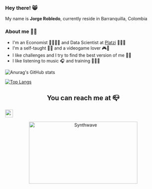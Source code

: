 ### Hey there! 😸 
My name is **Jorge Robledo**, currently reside in Barranquilla, Colombia

### About me 👋🏻
- I'm an Economist 👨🏻‍💼💼 and Data Scientist at [Platzi](https://platzi.com/p/robledo.1337/) 👨🏻‍💻 
- I'm a self-taught ✍🏻 and a videogame lover 🎮👾
- I like challenges and I try to find the best version of me 👊🏻
- I like listening to music 🎧 and training 🏃🏻‍♂️

![Anurag's GitHub stats](https://github-readme-stats.vercel.app/api?username=jorge-robledo11&show_icons=true&theme=radical&hide=contribs,prs)

[![Top Langs](https://github-readme-stats.vercel.app/api/top-langs/?username=jorge-robledo11&layout=compact)](https://github.com/jorge-robledo11/github-readme-stats)

<h2 align="center">You can reach me at 📪</h2>

  <a href="https://www.linkedin.com/in/jorge-andr%C3%A9s-robledo-ariza/">
    <img src="https://www.vectorlogo.zone/logos/linkedin/linkedin-icon.svg" height="25" width="25">
  </a>

<p align="center"><img src="https://media.giphy.com/media/fDzM81OYrNjJC/source.gif?cid=ecf05e471mkgebs0ci5cquqshmfeg7fbpcbmws5rspjgh31e&rid=source.gif&ct=g" alt="Synthwave" height="200" width="350"></p>

<!--
**jorge-robledo11/jorge-robledo11** is a ✨ _special_ ✨ repository because its `README.md` (this file) appears on your GitHub profile.

Here are some ideas to get you started:

- 🔭 I’m currently working on ...
- 🌱 I’m currently learning ...
- 👯 I’m looking to collaborate on ...
- 🤔 I’m looking for help with ...
- 💬 Ask me about ...
- 📫 How to reach me: ...
- 😄 Pronouns: ...
- ⚡ Fun fact: ...

## **My Tech Stack**

### Languages & Frameworks
![Python Badge](https://img.shields.io/badge/Python-100000?style=for-the-badge&logo=python&logoColor=darkgreen)
![JN Badge](https://img.shields.io/badge/Jupyter-100000.svg?&style=for-the-badge&logo=Jupyter&logoColor=whiten)
![Scrapy Badge](https://img.shields.io/badge/Scrapy-100000?style=for-the-badge&logo=Scrapy&logoColor=Yellow)
-->
